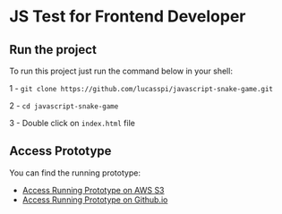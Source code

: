 # JS Test for Frontend Developer

## Run the project

To run this project just run the command below in your shell:

1 - `git clone https://github.com/lucasspi/javascript-snake-game.git`

2 - `cd javascript-snake-game`

3 - Double click on `index.html` file

## Access Prototype
You can find the running prototype:
- [Access Running Prototype on AWS S3](https://snake-game.spirandeli.com) 
- [Access Running Prototype on Github.io](https://lucasspi.github.io/javascript-snake-game/)
